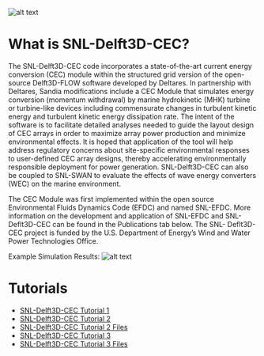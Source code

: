 ![alt text][logo]

[logo]: https://energy.sandia.gov/wp-content/uploads/2016/09/delft3d-banner.jpg "SNL-Delft3D-CEC Logo"


What is SNL-Delft3D-CEC?
=========================
The SNL-Delft3D-CEC code incorporates a state-of-the-art current energy conversion (CEC) module within the structured grid version of the open-source Delft3D-FLOW software developed by Deltares.  In partnership with Deltares, Sandia modifications include a CEC Module that simulates energy conversion (momentum withdrawal) by marine hydrokinetic (MHK) turbine or turbine-like devices including commensurate changes in turbulent kinetic energy and turbulent kinetic energy dissipation rate.  The intent of the software is to facilitate detailed analyses needed to guide the layout design of CEC arrays in order to maximize array power production and minimize environmental effects. It is hoped that application of the tool will help address regulatory concerns about site-specific environmental responses to user-defined CEC array designs, thereby accelerating environmentally responsible deployment for power generation. SNL-Delft3D-CEC can also be coupled to SNL-SWAN to evaluate the effects of wave energy converters (WEC) on the marine environment.

The CEC Module was first implemented within the open source Environmental Fluids Dynamics Code (EFDC) and named SNL-EFDC. More information on the development and application of SNL-EFDC and SNL-Deflt3D-CEC can be found in the Publications tab below. The SNL- Deflt3D-CEC project is funded by the U.S. Department of Energy’s Wind and Water Power Technologies Office.

Example Simulation Results: 
![alt text][sim]

[sim]: http://energy.sandia.gov/wp-content/uploads/2016/09/Delft3D-Web-Page-Image-2-turbine.png "SNL-Delft3D-CEC Simulation"


Tutorials
=========================

* [SNL-Delft3D-CEC Tutorial 1](https://energy.sandia.gov/download/38843/)
* [SNL-Delft3D-CEC Tutorial 2](https://energy.sandia.gov/download/38851/)
* [SNL-Delft3D-CEC Tutorial 2 Files](https://energy.sandia.gov/download/38857/)
* [SNL-Delft3D-CEC Tutorial 3](https://energy.sandia.gov/download/38853/)
* [SNL-Delft3D-CEC Tutorial 3 Files](https://energy.sandia.gov/download/38855/)

